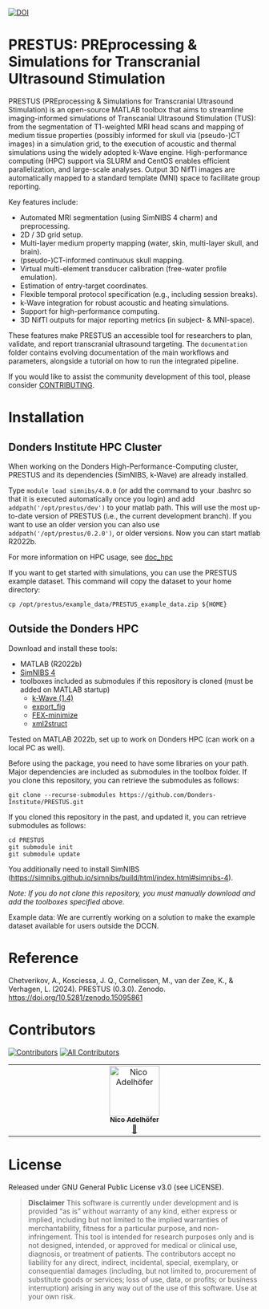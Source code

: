 [![DOI](https://zenodo.org/badge/DOI/10.5281/zenodo.15095860.svg)](https://doi.org/10.5281/zenodo.15095860)

# PRESTUS: PREprocessing & Simulations for Transcranial Ultrasound Stimulation

PRESTUS (PREprocessing & Simulations for Transcranial Ultrasound Stimulation) is an open-source MATLAB toolbox that aims to streamline imaging-informed simulations of Transcanial Ultrasound Stimulation (TUS): from the segmentation of T1-weighted MRI head scans and mapping of medium tissue properties (possibly informed for skull via (pseudo-)CT images) in a simulation grid, to the execution of acoustic and thermal simulations using the widely adopted k-Wave engine. High-performance computing (HPC) support via SLURM and CentOS enables efficient parallelization, and large-scale analyses. Output 3D NifTI images are automatically mapped to a standard template (MNI) space to facilitate group reporting.

Key features include:
- Automated MRI segmentation (using SimNIBS 4 charm) and preprocessing.
- 2D / 3D grid setup.
- Multi-layer medium property mapping (water, skin, multi-layer skull, and brain).
- (pseudo-)CT-informed continuous skull mapping.
- Virtual multi-element transducer calibration (free-water profile emulation).
- Estimation of entry-target coordinates.
- Flexible temporal protocol specification (e.g., including session breaks).
- k-Wave integration for robust acoustic and heating simulations.
- Support for high-performance computing.
- 3D NifTI outputs for major reporting metrics (in subject- & MNI-space).

These features make PRESTUS an accessible tool for researchers to plan, validate, and report transcranial ultrasound targeting. 
The ```documentation``` folder contains evolving documentation of the main workflows and parameters, alongside a tutorial on how to run the integrated pipeline.

If you would like to assist the community development of this tool, please consider [CONTRIBUTING](CONTRIBUTING.md).

# Installation

## Donders Institute HPC Cluster

When working on the Donders High-Performance-Computing cluster, PRESTUS and its dependencies (SimNIBS, k-Wave) are already installed. 

Type ``module load simnibs/4.0.0`` (or add the command to your .bashrc so that it is executed automatically once you login) and add ``addpath('/opt/prestus/dev')`` to your matlab path. This will use the most up-to-date version of PRESTUS (i.e., the current development branch). If you want to use an older version you can also use ``addpath('/opt/prestus/0.2.0')``, or older versions. Now you can start matlab R2022b.

For more information on HPC usage, see [doc_hpc](documentation/doc_hpc.md)

If you want to get started with simulations, you can use the PRESTUS example dataset. This command will copy the dataset to your home directory:

```
cp /opt/prestus/example_data/PRESTUS_example_data.zip ${HOME}
```

## Outside the Donders HPC

Download and install these tools:

- MATLAB (R2022b)
- [SimNIBS 4](https://github.com/simnibs/simnibs)
- toolboxes included as submodules if this repository is cloned (must be added on MATLAB startup)
    - [k-Wave (1.4)](https://github.com/ucl-bug/k-wave.git)
    - [export_fig](https://github.com/altmany/export_fig)
    - [FEX-minimize](https://github.com/rodyo/FEX-minimize.git)
    - [xml2struct](https://github.com/joe-of-all-trades/xml2struct)

Tested on MATLAB 2022b, set up to work on Donders HPC (can work on a local PC as well). 

Before using the package, you need to have some libraries on your path. Major dependencies are included as submodules in the toolbox folder. If you clone this repository, you can retrieve the submodules as follows:
```
git clone --recurse-submodules https://github.com/Donders-Institute/PRESTUS.git
```

If you cloned this repository in the past, and updated it, you can retrieve submodules as follows:
```
cd PRESTUS
git submodule init
git submodule update
```
You additionally need to install SimNIBS (https://simnibs.github.io/simnibs/build/html/index.html#simnibs-4).

*Note: If you do not clone this repository, you must manually download and add the toolboxes specified above.*

Example data: We are currently working on a solution to make the example dataset available for users outside the DCCN.

# Reference

Chetverikov, A., Kosciessa, J. Q., Cornelissen, M., van der Zee, K., & Verhagen, L. (2024). PRESTUS (0.3.0). Zenodo. https://doi.org/10.5281/zenodo.15095861

# Contributors

[![Contributors](https://img.shields.io/github/contributors/Donders-Institute/PRESTUS.svg?color=00B4D8&style=flat-square)](https://github.com/Donders-Institute/PRESTUS/graphs/contributors)
[![All Contributors](https://img.shields.io/github/all-contributors/Donders-Institute/PRESTUS?color=00B4D8&style=flat-square)](#contributors)
<!-- ALL-CONTRIBUTORS-LIST:START - Do not remove or modify this section -->
<!-- prettier-ignore-start -->
<!-- markdownlint-disable -->
<table>
  <tbody>
    <tr>
      <td align="center" valign="top" width="14.28%"><a href="https://github.com/neurodream"><img src="https://avatars.githubusercontent.com/u/117816806?v=4?s=100" width="100px;" alt="Nico Adelhöfer"/><br /><sub><b>Nico Adelhöfer</b></sub></a><br /><a href="#ideas-neurodream" title="Ideas, Planning, & Feedback">🤔</a></td>
    </tr>
  </tbody>
</table>

<!-- markdownlint-restore -->
<!-- prettier-ignore-end -->

<!-- ALL-CONTRIBUTORS-LIST:END -->

# License

Released under GNU General Public License v3.0 (see LICENSE).

> **Disclaimer**
> This software is currently under development and is provided “as is” without warranty of any kind, either express or implied, including but not limited to the implied warranties of merchantability, fitness for a particular purpose, and non-infringement. This tool is intended for research purposes only and is not designed, intended, or approved for medical or clinical use, diagnosis, or treatment of patients. The contributors accept no liability for any direct, indirect, incidental, special, exemplary, or consequential damages (including, but not limited to, procurement of substitute goods or services; loss of use, data, or profits; or business interruption) arising in any way out of the use of this software. Use at your own risk.